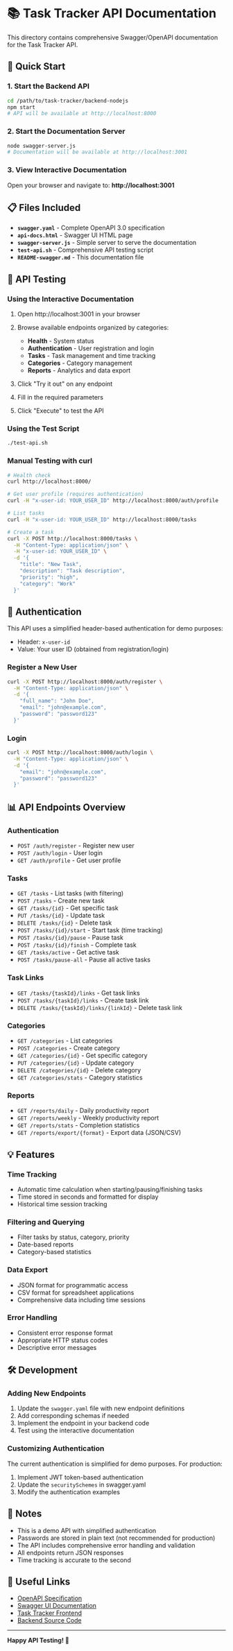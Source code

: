 # 📚 Task Tracker API Documentation

This directory contains comprehensive Swagger/OpenAPI documentation for the Task Tracker API.

## 🚀 Quick Start

### 1. Start the Backend API
```bash
cd /path/to/task-tracker/backend-nodejs
npm start
# API will be available at http://localhost:8000
```

### 2. Start the Documentation Server
```bash
node swagger-server.js
# Documentation will be available at http://localhost:3001
```

### 3. View Interactive Documentation
Open your browser and navigate to: **http://localhost:3001**

## 📋 Files Included

- **`swagger.yaml`** - Complete OpenAPI 3.0 specification
- **`api-docs.html`** - Swagger UI HTML page
- **`swagger-server.js`** - Simple server to serve the documentation
- **`test-api.sh`** - Comprehensive API testing script
- **`README-swagger.md`** - This documentation file

## 🔧 API Testing

### Using the Interactive Documentation
1. Open http://localhost:3001 in your browser
2. Browse available endpoints organized by categories:
   - **Health** - System status
   - **Authentication** - User registration and login
   - **Tasks** - Task management and time tracking
   - **Categories** - Category management
   - **Reports** - Analytics and data export

3. Click "Try it out" on any endpoint
4. Fill in the required parameters
5. Click "Execute" to test the API

### Using the Test Script
```bash
./test-api.sh
```

### Manual Testing with curl
```bash
# Health check
curl http://localhost:8000/

# Get user profile (requires authentication)
curl -H "x-user-id: YOUR_USER_ID" http://localhost:8000/auth/profile

# List tasks
curl -H "x-user-id: YOUR_USER_ID" http://localhost:8000/tasks

# Create a task
curl -X POST http://localhost:8000/tasks \
  -H "Content-Type: application/json" \
  -H "x-user-id: YOUR_USER_ID" \
  -d '{
    "title": "New Task",
    "description": "Task description",
    "priority": "high",
    "category": "Work"
  }'
```

## 🔐 Authentication

This API uses a simplified header-based authentication for demo purposes:
- Header: `x-user-id`
- Value: Your user ID (obtained from registration/login)

### Register a New User
```bash
curl -X POST http://localhost:8000/auth/register \
  -H "Content-Type: application/json" \
  -d '{
    "full_name": "John Doe",
    "email": "john@example.com",
    "password": "password123"
  }'
```

### Login
```bash
curl -X POST http://localhost:8000/auth/login \
  -H "Content-Type: application/json" \
  -d '{
    "email": "john@example.com",
    "password": "password123"
  }'
```

## 📊 API Endpoints Overview

### Authentication
- `POST /auth/register` - Register new user
- `POST /auth/login` - User login
- `GET /auth/profile` - Get user profile

### Tasks
- `GET /tasks` - List tasks (with filtering)
- `POST /tasks` - Create new task
- `GET /tasks/{id}` - Get specific task
- `PUT /tasks/{id}` - Update task
- `DELETE /tasks/{id}` - Delete task
- `POST /tasks/{id}/start` - Start task (time tracking)
- `POST /tasks/{id}/pause` - Pause task
- `POST /tasks/{id}/finish` - Complete task
- `GET /tasks/active` - Get active task
- `POST /tasks/pause-all` - Pause all active tasks

### Task Links
- `GET /tasks/{taskId}/links` - Get task links
- `POST /tasks/{taskId}/links` - Create task link
- `DELETE /tasks/{taskId}/links/{linkId}` - Delete task link

### Categories
- `GET /categories` - List categories
- `POST /categories` - Create category
- `GET /categories/{id}` - Get specific category
- `PUT /categories/{id}` - Update category
- `DELETE /categories/{id}` - Delete category
- `GET /categories/stats` - Category statistics

### Reports
- `GET /reports/daily` - Daily productivity report
- `GET /reports/weekly` - Weekly productivity report
- `GET /reports/stats` - Completion statistics
- `GET /reports/export/{format}` - Export data (JSON/CSV)

## 💡 Features

### Time Tracking
- Automatic time calculation when starting/pausing/finishing tasks
- Time stored in seconds and formatted for display
- Historical time session tracking

### Filtering and Querying
- Filter tasks by status, category, priority
- Date-based reports
- Category-based statistics

### Data Export
- JSON format for programmatic access
- CSV format for spreadsheet applications
- Comprehensive data including time sessions

### Error Handling
- Consistent error response format
- Appropriate HTTP status codes
- Descriptive error messages

## 🛠️ Development

### Adding New Endpoints
1. Update the `swagger.yaml` file with new endpoint definitions
2. Add corresponding schemas if needed
3. Implement the endpoint in your backend code
4. Test using the interactive documentation

### Customizing Authentication
The current authentication is simplified for demo purposes. For production:
1. Implement JWT token-based authentication
2. Update the `securitySchemes` in swagger.yaml
3. Modify the authentication examples

## 📝 Notes

- This is a demo API with simplified authentication
- Passwords are stored in plain text (not recommended for production)
- The API includes comprehensive error handling and validation
- All endpoints return JSON responses
- Time tracking is accurate to the second

## 🔗 Useful Links

- [OpenAPI Specification](https://swagger.io/specification/)
- [Swagger UI Documentation](https://swagger.io/tools/swagger-ui/)
- [Task Tracker Frontend](../frontend-vanilla/)
- [Backend Source Code](./src/)

---

**Happy API Testing! 🚀**
